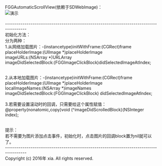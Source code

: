 FGGAutomaticScrollView(依赖于SDWebImage)：<br>
![演示](https://github.com/Insfgg99x/FGGAutomaticScrollView/blob/master/demo.gif)<br>
<br>
-----------------------------------------------------------------------------------------<br>
初始化方法：<br>
分为两种：<br>
1.从网络加载图片：-(instancetype)initWithFrame:(CGRect)frame<br>
                           placeHolderImage:(UIImage *)placeHolderImage<br>
                                  imageURLs:(NSArray *)URLArray<br>
                      imageDidSelectedBlock:(FGGImageClickBlock)didSelectedImageAtIndex;<br><br>

2.从本地加载图片：-(instancetype)initWithFrame:(CGRect)frame<br>
                           placeHolderImage:(UIImage *)placeHolderImage<br>
                            localImageNames:(NSArray *)imageNames<br> 
                      imageDidSelectedBlock:(FGGImageClickBlock) didSelectedImageAtIndex;<br><br>
3.若需要设置滚动时的回调，只需要给这个属性赋值：<br>
@property(nonatomic,copy)void (^imageDidScrolledBlock)(NSInteger index);<br><br>

提示：<br>
若不需要为图片添加点击事件，初始化时，点击图片的回调block置为nil就可以了。<br>
-----------------------------------------------------------------------------------------<br>
Copyright (c) 2016年 xia. All rights reserved.<br>


